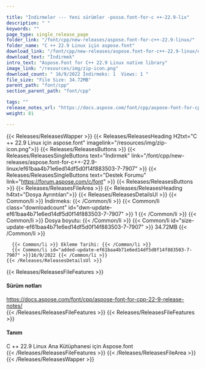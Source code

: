 ```yaml
---

title: "İndirmeler --- Yeni sürümler -posse.font-for-c ++-22.9-lix"
description: " "
keywords: ""
page_type: single_release_page
folder_link: "/font/cpp/new-releases/aspose.font-for-c++-22.9-linux/"
folder_name: "C ++ 22.9 Linux için aspose.font"
download_link: "/font/cpp/new-releases/aspose.font-for-c++-22.9-linux/ef61baa4b71e6ed14df5d0f14f883503-7-7907"
download_text: "İndirmek"
intro_text: "Aspose.Font for C++ 22.9 Linux native library"
image_link: "/resources/img/zip-icon.png"
download_count: " 16/9/2022 İndirmeks: 1  Views: 1 "
file_size: "File Size: 34.72MB"
parent_path: "font/cpp"
section_parent_path: "font/cpp"

tags: ""
release_notes_url: "https://docs.aspose.com/font/cpp/aspose-font-for-cpp-22-9-release-notes/"
weight: 81

---
```


{{< Releases/ReleasesWapper >}}
  {{< Releases/ReleasesHeading H2txt="C ++ 22.9 Linux için aspose.font" imagelink="/resources/img/zip-icon.png">}}
  {{< Releases/ReleasesButtons >}}
    {{< Releases/ReleasesSingleButtons text="İndirmek" link="/font/cpp/new-releases/aspose.font-for-c++-22.9-linux/ef61baa4b71e6ed14df5d0f14f883503-7-7907" >}}
    {{< Releases/ReleasesSingleButtons text="Destek Forumu" link="https://forum.aspose.com/c/font" >}}
  {{< Releases/ReleasesButtons >}}
  {{< Releases/ReleasesFileArea >}}
    {{< Releases/ReleasesHeading h4txt="Dosya Ayrıntıları">}}
    {{< Releases/ReleasesDetailsUl >}}
      {{< Common/li >}} İndirmeks: {{< /Common/li >}}
      {{< Common/li class="downloadcount" id="dwn-update-ef61baa4b71e6ed14df5d0f14f883503-7-7907" >}} 1 {{< /Common/li >}}
      {{< Common/li >}} Dosya boyutu: {{< /Common/li >}}
      {{< Common/li id="size-update-ef61baa4b71e6ed14df5d0f14f883503-7-7907" >}} 34.72MB {{< /Common/li >}}

      {{< Common/li >}} Ekleme Tarihi: {{< /Common/li >}}
      {{< Common/li id="added-update-ef61baa4b71e6ed14df5d0f14f883503-7-7907" >}}16/9/2022 {{< /Common/li >}}
    {{< /Releases/ReleasesDetailsUl >}}

  {{< Releases/ReleasesFileFeatures >}}
      <h4>Sürüm notları</h4><div><a href='https://docs.aspose.com/font/cpp/aspose-font-for-cpp-22-9-release-notes/'>https://docs.aspose.com/font/cpp/aspose-font-for-cpp-22-9-release-notes/</a></div>
  {{< /Releases/ReleasesFileFeatures >}}
  {{< Releases/ReleasesFileFeatures >}}
      <h4>Tanım</h4><div class="HTMLDescription">C ++ 22.9 Linux Ana Kütüphanesi için Aspose.font</div>
  {{< /Releases/ReleasesFileFeatures >}}
 {{< /Releases/ReleasesFileArea >}}
{{< /Releases/ReleasesWapper >}}


